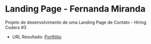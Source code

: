 # Landing Page - Fernanda Miranda
Projeto de desenvolvimento de uma Landing Page de Contato - Hiring Coders #3

- URL Resultado: [Portfólio ](https://smfernanda.github.io/)
